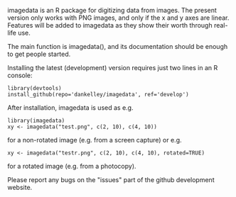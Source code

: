imagedata is an R package for digitizing data from images.  The present version
only works with PNG images, and only if the x and y axes are linear.  Features
will be added to imagedata as they show their worth through real-life use.

The main function is imagedata(), and its documentation should be enough to get
people started.
    
Installing the latest (development) version requires just two lines in an R
console:


    library(devtools)
    install_github(repo='dankelley/imagedata', ref='develop')

After installation, imagedata is used as e.g.

    library(imagedata)
    xy <- imagedata("test.png", c(2, 10), c(4, 10))

for a non-rotated image (e.g. from a screen capture) or e.g.

    xy <- imagedata("testr.png", c(2, 10), c(4, 10), rotated=TRUE)

for a rotated image (e.g. from a photocopy).

Please report any bugs on the "issues" part of the github development website.
